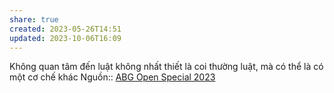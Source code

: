 ```yaml
---
share: true
created: 2023-05-26T14:51
updated: 2023-10-06T16:09
---
```

Không quan tâm đến luật không nhất thiết là coi thường luật, mà có thể là có một cơ chế khác
Nguồn:: [ABG Open Special 2023](../../../%CE%9E%20Ngu%E1%BB%93n/Kinh%20t%E1%BA%BF%20h%E1%BB%8Dc/ABG%20Open%20Special%202023.md)
